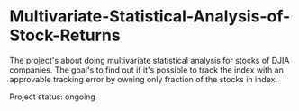 # Multivariate-Statistical-Analysis-of-Stock-Returns

The project's about doing multivariate statistical analysis for stocks of DJIA companies. The goal's to find out if it's possible to track the index with an approvable tracking error by owning only fraction of the stocks in index.

Project status: ongoing
